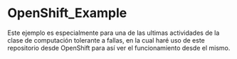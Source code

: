 # OpenShift_Example
Este ejemplo es especialmente para una de las ultimas actividades de la clase de computación  tolerante a fallas, en la cual haré  uso de este repositorio  desde OpenShift para así  ver el funcionamiento desde el mismo.
